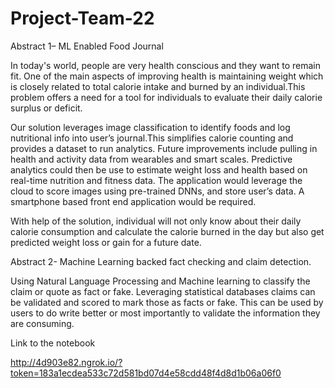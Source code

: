 # Project-Team-22
Abstract 1– ML Enabled Food Journal

In today's world, people are very health conscious and they want to remain fit. One of the main aspects of improving health is maintaining weight which is closely related to total calorie intake and burned by an individual.This problem offers a need for a tool for individuals to evaluate their daily calorie surplus or deficit.

Our solution leverages image classification to identify foods and log nutritional info into user’s journal.This simplifies calorie counting and provides a dataset to run analytics. Future improvements include pulling in health and activity data from wearables and smart scales. Predictive analytics could then be use to estimate weight loss and health based on real-time nutrition and fitness data. The application would leverage the cloud to score images using pre-trained DNNs, and store user’s data. A smartphone based front end application would be required.

With help of the solution, individual will not only know about their daily calorie consumption and calculate the calorie burned in the day but also get predicted weight loss or gain for a future date.

Abstract 2- Machine Learning backed fact checking and claim detection.

Using Natural Language Processing and Machine learning to classify the claim or quote as fact or fake. Leveraging statistical databases claims can be validated and scored to mark those as facts or fake. This can be used by users to do write better or most importantly to validate the information they are consuming.


Link to the notebook

http://4d903e82.ngrok.io/?token=183a1ecdea533c72d581bd07d4e58cdd48f4d8d1b06a06f0

